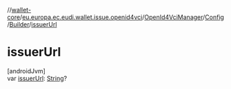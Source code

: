 //[wallet-core](../../../../../index.md)/[eu.europa.ec.eudi.wallet.issue.openid4vci](../../../index.md)/[OpenId4VciManager](../../index.md)/[Config](../index.md)/[Builder](index.md)/[issuerUrl](issuer-url.md)

# issuerUrl

[androidJvm]\
var [issuerUrl](issuer-url.md): [String](https://kotlinlang.org/api/latest/jvm/stdlib/kotlin-stdlib/kotlin/-string/index.html)?

